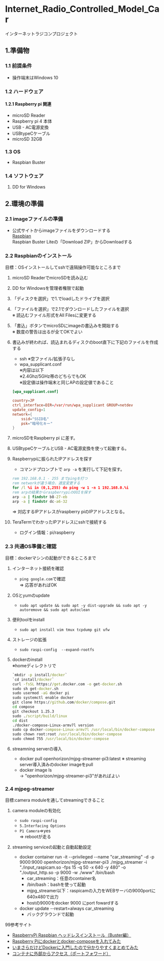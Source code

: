 # Internet_Radio_Controlled_Model_Car

インターネットラジコンプロジェクト

## 1.準備物

### 1.1 前提条件

- 操作端末はWindows 10

### 1.2 ハードウェア

#### 1.2.1 Raspberry pi 関連

- microSD Reader
- Raspberry pi 4 本体
- USB - AC電源変換
- USBtypeCケーブル
- microSD 32GB

### 1.3 OS

- Raspbian Buster

### 1.4 ソフトウェア

1. DD for Windows

## 2.環境の準備

### 2.1 imageファイルの準備

- 公式サイトからimageファイルをダウンロードする  
[Raspbian](https://www.raspberrypi.org/downloads/raspbian/)  
Raspbian Buster Liteの「Download ZIP」からDownloadする

### 2.2 Raspbianのインストール

目標：OSインストールしてsshで遠隔操作可能なところまで

1. microSD ReaderでmicroSDを読み込む
2. DD for Windowsを管理者権限で起動
3. 「ディスクを選択」で1.でloadしたドライブを選択
4. 「ファイルを選択」で2.1でダウンロードしたファイルを選択  
    ※ 読込むファイル形式をAll Filesに変更する
5. 「書込」ボタンでmicroSDにimageの書込みを開始する  
    ※ 数度の警告は出るが全てOKでよい
6. 書込みが終われば、読込まれるディスクのboot直下に下記のファイルを作成する
    - ssh ※空ファイル/拡張子なし
    - wpa_supplicant.conf  
        ※内容は以下  
        ※2.4Ghz/5GHz帯のどちらでもOK  
        ※設定値は操作端末と同じAPの設定値であること

    ``` wpa_supplicant.conf
    [wpa_supplicant.conf]

    country=JP
    ctrl_interface=DIR=/var/run/wpa_supplicant GROUP=netdev
    update_config=1
    network={
        ssid="SSID名"
        psk="暗号化キー"
    }
    ```

7. microSDをRaspberry pi に差す。
8. USBtypeCケーブルとUSB - AC電源変換を使って起動する。
9. Raspberrypiに振られたIPアドレスを探す  
    - コマンドプロンプトで `arp -a` を実行して下記を探す。

    ``` cmd
    rem 192.168.0.1 - 255 までpingを打つ
    rem networkが違う場合、適宜変更する
    for /l %i in (0,1,255) do ping -w 1 -n 1 192.168.0.%i
    rem arpの結果からraspberrypiのOUIを探す
    arp -a | findstr b8-27-eb
    arp -a | findstr dc-a6-32
    ````

    ⇒ 対応するIPアドレスがraspberry piのIPアドレスとなる。

10. TeraTermでわかったIPアドレスにsshで接続する
    - ログイン情報：pi/raspberry

### 2.3 共通OS準備と確認

目標：dockerマシンの起動ができるところまで

1. インターネット接続を確認
   - `ping google.com`で確認  
    ⇒ 応答があればOK
2. OSとyumのupdate
   - `sudo apt update && sudo apt -y dist-upgrade && sudo apt -y autoremove && sudo apt autoclean`
3. 便利toolをinstall  
    - `sudo apt install vim tmux tcpdump git ufw`  
4. ストレージの拡張
    - `sudo raspi-config  --expand-rootfs`
5. dockerのinstall  
    ※homeディレクトリで  

    ``` cmd
    `mkdir -p install/docker`  
    `cd install/docker`  
    curl -fsSL https://get.docker.com -o get-docker.sh  
    sudo sh get-docker.sh  
    sudo usermod -aG docker pi  
    sudo systemctl enable docker  
    git clone https://github.com/docker/compose.git  
    cd compose  
    git checkout 1.25.3  
    sudo ./script/build/linux  
    cd dist  
    ./docker-compose-Linux-armv7l version  
    sudo cp docker-compose-Linux-armv7l /usr/local/bin/docker-compose  
    sudo chown root:root /usr/local/bin/docker-compose  
    sudo chmod 755 /usr/local/bin/docker-compose
    ````

6. streamning serverの導入
   - docker pull openhorizon/mjpg-streamer-pi3:latest
      ※ streaming server導入済みのdocker imageをpull
   - docker image ls  
      → "openhorizon/mjpg-streamer-pi3"があればよい

<!-- 
1. dockerにdebianイメージの導入  \
   docker pull debian  \
   docker images  )
-->

### 2.4 mjpeg-streamer

目標:camera moduleを通してstreamingできること

1. camera moduleの有効化  
    - `sudo raspi-config`
    - `5.Interfacing Options`
    - `P1 Camera`⇒yes  
    ⇒ rebootが走る

2. streaming serviceの起動と自動起動設定
   - docker container run  -it --privileged --name "car_streaming" -d -p 9000:9000 openhorizon/mjpg-streamer-pi3 ./mjpg_streamer -i "./input_raspicam.so -fps 15 -q 50 -x 640 -y 480" -o "./output_http.so -p 9000 -w ./www" /bin/bash
        - car_streaming：任意のcontainer名
        - /bin/bash：bashを使って起動
        - mjpg_streamer以下：raspicamの入力をWEBサーバの9000portに640x480で出力
        - hostの9000をdocker 9000 にport fowardする
   - docker update --restart=always car_streaming  
        - バックグラウンドで起動

<!-- 
1. docker baseへattach  
   `docker container attach remote_car_base`  

2. mjpg-streamerのinstall  
   - `apt install git make cmake -y`
   - `cd`
   - `mkdir work`
   - `cd work`
   - `git clone https://github.com/jacksonliam/mjpg-streamer.git mjpg-streamer`
   - `cd mjpg-streamer/mjpg-streamer-experimental/`
   - `mkdir /var/www`
   - `make`
   - `cp -r mjpg-streamer/mjpg-streamer-experimental/ /var/www/mjpg-streamer`
   - `cd /var/www/mjpg-streamer/`
   - a
-->
99参考サイト

- [RaspberryPi Raspbian ヘッドレスインストール（Buster編）](https://qiita.com/nori-dev-akg/items/38c2dfb108edb0d73908)
- [Raspberry Piにdockerとdocker-composeを入れてみた](https://qiita.com/hoshi621/items/7906274326ef3013a73d)  
- [いまさらだけどDockerに入門したので分かりやすくまとめてみた](https://qiita.com/gold-kou/items/44860fbda1a34a001fc1)
- [コンテナに外部からアクセス（ポートフォワード）](https://qiita.com/tifa2chan/items/a58e34019d4f10097a4d)
  